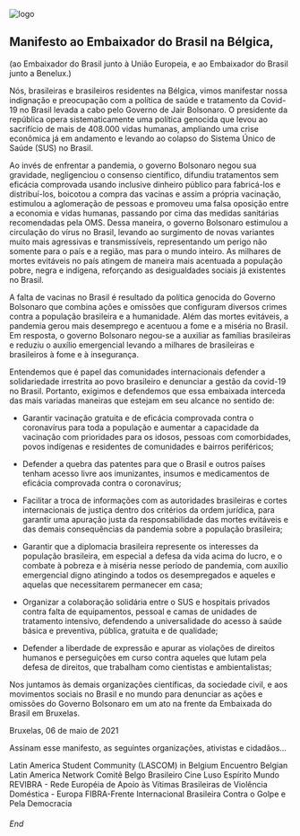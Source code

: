![logo](https://user-images.githubusercontent.com/83706160/117141484-e0102000-adae-11eb-81e9-0eae4e44f56a.jpg)

## Manifesto ao Embaixador do Brasil na Bélgica, 

(ao Embaixador do Brasil junto à União Europeia, e ao Embaixador do Brasil junto a Benelux.)

Nós, brasileiras e brasileiros residentes na Bélgica, vimos manifestar nossa indignação e preocupação com a política de saúde e tratamento da Covid-19 no Brasil levada a cabo pelo Governo de Jair Bolsonaro. O presidente da república opera sistematicamente uma política genocida que levou ao sacrifício de mais de 408.000 vidas humanas, ampliando uma crise econômica já em andamento e levando ao colapso do Sistema Único de Saúde (SUS) no Brasil.

Ao invés de enfrentar a pandemia, o governo Bolsonaro negou sua gravidade, negligenciou o consenso científico, difundiu tratamentos sem eficácia comprovada usando inclusive dinheiro público para fabricá-los e distribuí-los, boicotou a compra das vacinas e assim a própria vacinação, estimulou a aglomeração de pessoas e promoveu uma falsa oposição entre a economia e vidas humanas, passando por cima das medidas sanitárias recomendadas pela OMS. Dessa maneira, o governo Bolsonaro estimulou a circulação do vírus no Brasil, levando ao surgimento de novas variantes muito mais agressivas e transmissíveis, representando um perigo não somente para o país e a região, mas para o mundo inteiro. As milhares de mortes evitáveis no país atingem de maneira mais acentuada a população pobre, negra e indígena, reforçando as desigualdades sociais já existentes no Brasil. 

A falta de vacinas no Brasil é resultado da política genocida do Governo Bolsonaro que combina ações e omissões que configuram diversos crimes contra a população brasileira e a humanidade. Além das mortes evitáveis, a pandemia gerou mais desemprego e acentuou a fome e a miséria no Brasil. Em resposta, o governo Bolsonaro negou-se a auxiliar as famílias brasileiras e reduziu o auxílio emergencial levando a milhares de brasileiras e brasileiros à fome e à insegurança.

Entendemos que é papel das comunidades internacionais defender a solidariedade irrestrita ao povo brasileiro e denunciar a gestão da covid-19 no Brasil. Portanto, exigimos e defendemos que essa embaixada interceda das mais variadas maneiras que estejam em seu alcance no sentido de:

- Garantir vacinação gratuita e de eficácia comprovada contra o coronavírus para toda a população e aumentar a capacidade da vacinação com prioridades para os idosos, pessoas com comorbidades, povos indígenas e residentes de comunidades e bairros periféricos;

- Defender a quebra das patentes para que o Brasil e outros países tenham acesso livre aos imunizantes, insumos e medicamentos de eficácia comprovada contra o coronavírus;

- Facilitar a troca de informações com as autoridades brasileiras e cortes internacionais de justiça dentro dos critérios da ordem jurídica, para garantir uma apuração justa da responsabilidade das mortes evitáveis e das demais consequências da pandemia sobre a população brasileira; 

- Garantir que a diplomacia brasileira represente os interesses da população brasileira, em especial a defesa da vida acima do lucro, e o combate à pobreza e à miséria nesse período de pandemia, com auxílio emergencial digno atingindo a todos os desempregados e aqueles e aquelas que necessitarem permanecer em casa;

- Organizar a colaboração solidária entre o SUS e hospitais privados contra falta de equipamentos, pessoal e camas de unidades de tratamento intensivo, defendendo a universalidade do acesso à saúde básica e preventiva, pública, gratuita e de qualidade;

- Defender a liberdade de expressão e apurar as violações de direitos humanos e perseguições em curso contra aqueles que lutam pela defesa de direitos, que trabalham como cientistas e ambientalistas;

Nos juntamos às demais organizações científicas, da sociedade civil, e aos movimentos sociais no Brasil e no mundo para denunciar as ações e omissões do Governo Bolsonaro em um ato na frente da Embaixada do Brasil em Bruxelas.

Bruxelas, 06 de maio de 2021

Assinam esse manifesto, as seguintes organizações, ativistas e cidadãos…

Latin America Student Community (LASCOM) in Belgium
Encuentro Belgian Latin America Network 
Comitê Belgo Brasileiro 
Cine Luso Espírito Mundo 
REVIBRA - Rede Européia de Apoio às Vítimas Brasileiras de Violência Doméstica - Europa
FIBRA-Frente Internacional Brasileira Contra o Golpe e Pela Democracia



###### End


